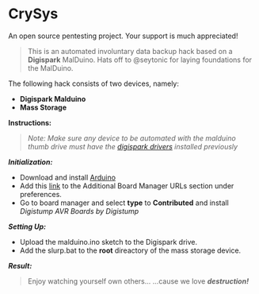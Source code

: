 # CrySys
An open source pentesting project. Your support is much appreciated!

>This is an automated involuntary data backup hack based on a **Digispark** MalDuino.
>Hats off to @seytonic for laying foundations for the MalDuino.

The following hack consists of two devices, namely:
* __Digispark Malduino__
* __Mass Storage__

__Instructions:__

  >_Note: Make sure any device to be automated with the malduino thumb drive must have the [digispark drivers](https://github.com/Ameg0/CrySys/tree/master/Digistump%20Drivers) installed previously_

___Initialization:___
* Download and install [Arduino](https://www.arduino.cc/en/Main/Software)
* Add this [link](https://raw.githubusercontent.com/digistump/arduino-boards-index/master/package_digistump_index.json) to the Additional Board Manager URLs section under preferences.
* Go to board manager and select __type__ to __Contributed__ and install _Digistump AVR Boards by Digistump_

___Setting Up:___
* Upload the malduino.ino sketch to the Digispark drive.
* Add the slurp.bat to the __root__ direactory of the mass storage device.

___Result:___

>Enjoy watching yourself own others...
> ...cause we love ___destruction!___
